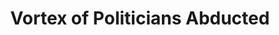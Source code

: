 ---
pid: CH177
title: Vortex of Politicians Abducted
location_transcription: In view of congress
zipcode: 
outside_phl: 
neighborhood: 
age: 
age_range: 
instagram: 
image_file_name: CH_177.jpg
proposal_transcription: Vortex of Politicians Abducted
topic: Figure,Politics
topic_summary: 0, 0
type: Other No Form
keywords_other: 
credit: dongenoves
image_labels: Figures being abducted by a UFO
twitter: 
facebook: 
permalink: "/monuments/ch177/"
layout: item-page
---